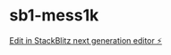 # sb1-mess1k

[Edit in StackBlitz next generation editor ⚡️](https://stackblitz.com/~/github.com/Sigmabrogz/sb1-mess1k)